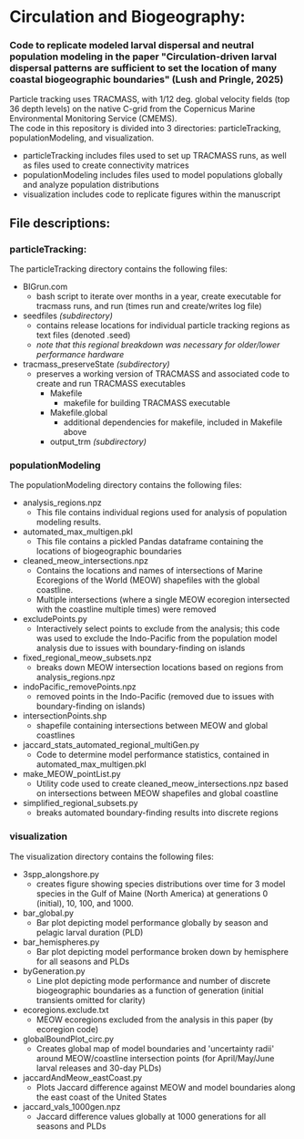 # Circulation and Biogeography:

### Code to replicate modeled larval dispersal and neutral population modeling in the paper "Circulation-driven larval dispersal patterns are sufficient to set the location of many coastal biogeographic boundaries" (Lush and Pringle, 2025)

Particle tracking uses TRACMASS, with 1/12 deg. global velocity fields (top 36 depth levels) on the native C-grid from the Copernicus Marine Environmental Monitoring Service (CMEMS).  
The code in this repository is divided into 3 directories: particleTracking, populationModeling, and visualization.  
- particleTracking includes files used to set up TRACMASS runs, as well as files used to create connectivity matrices  
- populationModeling includes files used to model populations globally and analyze population distributions  
- visualization includes code to replicate figures within the manuscript


## File descriptions:
### particleTracking:  
The particleTracking directory contains the following files:  
- BIGrun.com
  - bash script to iterate over months in a year, create executable for tracmass runs, and run (times run and create/writes log file)
- seedfiles _(subdirectory)_
  - contains release locations for individual particle tracking regions as text files (denoted .seed)
  - _note that this regional breakdown was necessary for older/lower performance hardware_
- tracmass_preserveState _(subdirectory)_
  - preserves a working version of TRACMASS and associated code to create and run TRACMASS executables
    - Makefile
      - makefile for building TRACMASS executable
    - Makefile.global
      - additional dependencies for makefile, included in Makefile above
    - output_trm _(subdirectory)_
    
### populationModeling  
The populationModeling directory contains the following files:  
- analysis_regions.npz
  - This file contains individual regions used for analysis of population modeling results.
- automated_max_multigen.pkl
  - This file contains a pickled Pandas dataframe containing the locations of biogeographic boundaries
- cleaned_meow_intersections.npz
  - Contains the locations and names of intersections of Marine Ecoregions of the World (MEOW) shapefiles with the global coastline.
  - Multiple intersections (where a single MEOW ecoregion intersected with the coastline multiple times) were removed
- excludePoints.py
  - Interactively select points to exclude from the analysis; this code was used to exclude the Indo-Pacific from the population model analysis due to issues with boundary-finding on islands
- fixed_regional_meow_subsets.npz
  - breaks down MEOW intersection locations based on regions from analysis_regions.npz
- indoPacific_removePoints.npz
  - removed points in the Indo-Pacific (removed due to issues with boundary-finding on islands)
- intersectionPoints.shp
  - shapefile containing intersections between MEOW and global coastlines
- jaccard_stats_automated_regional_multiGen.py
  - Code to determine model performance statistics, contained in automated_max_multigen.pkl
- make_MEOW_pointList.py
  - Utility code used to create cleaned_meow_intersections.npz based on intersections between MEOW shapefiles and global coastline
- simplified_regional_subsets.py
  - breaks automated boundary-finding results into discrete regions 

### visualization  
The visualization directory contains the following files:  
- 3spp_alongshore.py
  - creates figure showing species distributions over time for 3 model species in the Gulf of Maine (North America) at generations 0 (initial), 10, 100, and 1000.
- bar_global.py
  - Bar plot depicting model performance globally by season and pelagic larval duration (PLD)
- bar_hemispheres.py
  - Bar plot depicting model performance broken down by hemisphere for all seasons and PLDs
- byGeneration.py
  - Line plot depicting mode performance and number of discrete biogeographic boundaries as a function of generation (initial transients omitted for clarity)
- ecoregions.exclude.txt
  - MEOW ecoregions excluded from the analysis in this paper (by ecoregion code)
- globalBoundPlot_circ.py
  - Creates global map of model boundaries and 'uncertainty radii' around MEOW/coastline intersection points (for April/May/June larval releases and 30-day PLDs)
- jaccardAndMeow_eastCoast.py
  - Plots Jaccard difference against MEOW and model boundaries along the east coast of the United States
- jaccard_vals_1000gen.npz
  - Jaccard difference values globally at 1000 generations for all seasons and PLDs

